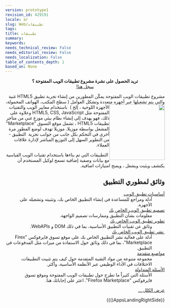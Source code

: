 ```yaml
---
version: prototype1
revision_id: 429191
locale: ar
slug: Web/تطبيقات
tags: 
title: تطبيقات
summary: 
keywords: 
needs_technical_review: False
needs_editorial_review: False
needs_localization: False
table_of_contents_depth: 1
based_on: None
---
```

<div class="standardSidebar" dir="rtl" style="text-align: center;">
  <strong>تريد الحصول على نشرة مشروع تطبيقات الويب المفتوحة ؟</strong><br />
  <a href="https://marketplace.firefox.com/developers/#newsletter-signup">سجل هنا!</a></div>
<p dir="rtl" id=".D9.85.D8.B4.D8.B1.D9.88.D8.B9_.D8.AA.D8.B7.D8.A8.D9.8A.D9.82.D8.A7.D8.AA_.D8.A7.D9.84.D9.88.D9.8A.D8.A8_.D8.A7.D9.84.D9.85.D9.81.D8.AA.D9.88.D8.AD.D8.A9_.D9.8A.D9.85.D9.83.D9.86_.D8.A7.D9.84.D9.85.D8.B7.D9.88.D8.B1.D9.8A.D9.86_.D9.85.D9.86_.D8.A5.D9.86.D8.B4.D8.A7.D8.A1_.D8.AA.D8.AC.D8.B1.D8.A8.D8.A9_.D8.AA.D8.B7.D8.A8.D9.8A.D9.82_HTML5_.D8.BA.D9.86.D9.8A.D8.A9_.D9.88.D8.A7.D9.84.D8.AA.D9.8A_.D9.8A.D8.AA.D9.85_.D8.AA.D8.B4.D8.BA.D9.8A.D9.84.D9.87.D8.A7_.D8.B9.D8.A8.D8.B1_.D8.A3.D8.AC.D9.87.D8.B2.D9.87_.D9.85.D8.AA.D8.B9.D8.AF.D8.AF.D8.A9_.D9.88.D8.AA.D8.B4.D9.83.D9.84_.D8.A7.D9.84.D8.B9.D9.88.D8.A7.D9.85.D9.84_(_.D8.B3.D8.B7.D8.AD_.D8.A7.D9.84.D9.85.D9.83.D8.AA.D8.A8.D8.8C_.D8.A7.D9.84.D9.87.D9.88.D8.A7.D8.AA.D9.81_.D8.A7.D9.84.D9.85.D8.AD.D9.85.D9.88.D9.84.D8.A9.D8.8C_.D8.A7.D9.84.D8.A3.D8.AC.D9.87.D8.B2.D8.A9_.D8.A7.D9.84.D9.84.D9.88.D8.AD.D9.8A.D8.A9_.D8.8C_.D8.A5.D9.84.D8.AE_).C2.A0_.D8.A8.D8.A7.D8.B3.D8.AA.D8.AE.D8.AF.D8.A7.D9.85_.D9.85.D8.B9.D8.A7.D9.8A.D9.8A.D8.B1_.D8.A7.D9.84.D9.88.D9.8A.D8.A8_.D9.88.D8.A7.D9.84.D8.AA.D9.82.D9.86.D9.8A.D8.A7.D8.AA_.D8.A7.D9.84.D9.85.D9.81.D8.AA.D9.88.D8.AD.D8.A9_.D9.85.D8.AB.D9.84_HTML5.2C_CSS.2C_JavaScript_.D9.88.D8.B9.D9.84.D8.A7.D9.88.D8.A9_.D8.B9.D9.84.D9.89_.D8.B0.D9.84.D9.83.D8.8C_.D9.81.D9.87.D9.88_.D9.8A.D9.87.D8.AF.D9.81_.D8.A5.D9.84.D9.89_.D8.A5.D9.86.D8.B4.D8.A7.D8.A1_.D9.86.D8.B7.D8.A7.D9.85_.D8.A8.D9.8A.D8.A6.D9.8A_.D9.85.D9.88.D8.B2.D8.B9_.D8.BA.D9.86.D9.8A_.D9.85.D9.86_.D9.85.D8.AA.D8.A7.D8.AC.D8.B1_.D8.AA.D8.B7.D8.A8.D9.8A.D9.82.D8.A7.D8.AA_HTML5_.D8.8C_.D8.AA.D8.B4.D9.85.D9.84_.D8.B3.D9.88.D9.82_.D8.AA.D8.AC.D8.A7.D8.B1.D9.8A.D8.A9_.D8.B4.D9.8F.D8.BA.D9.84.D8.AA_.D8.A8.D9.88.D8.A7.D8.B3.D8.B7.D8.A9_.D9.85.D9.88.D8.B2.D9.8A.D9.84.D8.A7._.D9.85.D9.88.D8.B2.D9.8A.D9.84.D8.A7_.D8.AA.D9.87.D8.AF.D9.81_.D9.84.D9.88.D8.B6.D8.B9_.D8.A7.D9.84.D9.85.D8.B7.D9.88.D8.B1_.D9.85.D8.B1.D8.A9_.D8.A3.D8.AE.D8.B1.D9.89_.D9.81.D9.8A_.D8.A7.D9.84.D8.AA.D8.AD.D9.83.D9.85_.D8.A8.D9.83.D9.84_.D8.AC.D8.A7.D9.86.D8.A8_.D9.85.D9.86_.D8.AC.D9.88.D8.A7.D9.86.D8.A8_.D8.AA.D8.AC.D8.B1.D8.A8.D8.A9.C2.A0_.D8.A7.D9.84.D8.AA.D8.B7.D8.A8.D9.8A.D9.82_-_.D9.85.D9.86_.D8.A7.D9.84.D8.AA.D8.B7.D9.88.D9.8A.D8.B1_.D8.A7.D9.84.D8.B3.D9.87.D9.84_.D8.A5.D9.84.D9.89_.D8.A7.D9.84.D8.AA.D9.88.D8.B2.D9.8A.D8.B9_.D8.A7.D9.84.D9.85.D8.A8.D8.A7.D8.B4.D8.B1_.D9.84.D8.A5.D8.AF.D8.A7.D8.B1.D8.A9_.D8.B9.D9.84.D8.A7.D9.82.D8.A7.D8.AA_.D8.A7.D8.A7.D9.84.D8.B9.D9.85.D9.84.D8.A7.D8.A1.">مشروع تطبيقات الويب المفتوحة يمكّن المطورين من إنشاء تجربة تطبيق HTML5 غنية والتي يتم تشغيلها عبر أجهزه متعددة وتشكل العوامل ( سطح <img alt="" src="https://mdn.mozillademos.org/files/4627/fx-marketplace-icon.png" style="width: 175px; height: 175px; float: right;" />المكتب، الهواتف المحمولة، الأجهزة اللوحية ، إلخ )&nbsp; باستخدام معايير الويب والتقنيات المفتوحة مثل HTML5, CSS, JavaScript وعلاوة على ذلك، فهو يهدف إلى إنشاء نطام بيئي موزع غني من متاجر تطبيقات HTML5 ، تشمل موقع التسوق "Marketplace" المشغل بواسطة موزيلا. موزيلا تهدف لوضع المطور مرة أخرى في التحكم بكل جانب من جوانب تجربة&nbsp; التطبيق - من التطوير السهل إلى التوزيع المباشر لإدارة علاقات العملاء.</p>
<p class="endImageWrapping" dir="rtl">&nbsp;التطبيقات التي تم بناءها باستخدام تقنيات الويب القياسية مع بيانات وصفية إضافية تسمح لوكيل المستخدم أن يكتشف ويثبت ويشغل ، ويمنح امتيازات اضافية.</p>
<div class="row topicpage-table" dir="rtl">
  <div class="section">
    <h2 class="Documentation" id="Documentation" name="Documentation">وثائق لمطوري التطبيق</h2>
    <dl>
      <dt>
        <a href="/AR/docs/Web/Apps/Basics">أساسيات تطبيق الويب</a></dt>
      <dd>
        <div class="mttextarea" dir="rtl" id="TranslationOutput">
          <div name="div[0]">
            <span _mstdst="0_0:3" _mstsrc="0_0:5" id="Dst[0][0:5:0:3]">أدلة</span><span> </span><span _mstdst="0_5:5" _mstsrc="0_7:9" id="Dst[0][7:9:5:5]">و</span><span _mstdst="0_6:10" _mstsrc="0_11:20" id="Dst[0][11:20:6:10]">مراجع</span><span> </span><span _mstdst="0_12:12" _mstsrc="0_22:23" id="Dst[0][22:23:12:12]">ل</span><span _mstdst="0_13:19" _mstsrc="0_25:28" id="Dst[0][25:28:13:19]">لمساعدة</span><span> في </span><span _mstdst="0_24:28" _mstsrc="0_34:39" id="Dst[0][34:39:24:28]">إنشاء</span><span> </span><span _mstdst="0_30:36" _mstsrc="0_46:48" id="Dst[0][46:48:30:36]">التطبيق</span><span> </span><span _mstdst="0_38:45" _mstsrc="0_41:44" id="Dst[0][41:44:38:45]">الخاص بك</span><span>، وتثبيته وتشغيله على</span><span> </span><span _mstdst="0_74:80" _mstsrc="0_81:87" id="Dst[0][81:87:74:80]">الأجهزة</span><span>.</span></div>
        </div>
      </dd>
      <dt>
        <a href="/AR/docs/Web/Apps/Design">تصميم تطبيق الويب الخاص بك</a></dt>
      <dd>
        معلومات بشأن التطبيق وممارسات تصميم الواجهة.</dd>
      <dt>
        <a href="/AR/docs/Web/Apps/Developing">تطوير تطبيق الويب الخاص بك</a></dt>
      <dd>
        وثائق عن تقنيات التطبيق الأساسية، بما في ذلك DOM و WebAPIs.</dd>
      <dt>
        <a href="/AR/docs/Web/Apps/Publishing">&nbsp;نشر تطبيق الويب الخاص بك</a></dt>
      <dd>
        <span _mstdst="0_0:3" _mstsrc="0_0:5" id="Dst[0][0:5:0:3]">أدلة</span><span> </span><span _mstdst="0_5:7" _mstsrc="0_7:8" id="Dst[0][7:8:5:7]">على</span><span> </span><span _mstdst="0_9:14" _mstsrc="0_10:20" id="Dst[0][10:20:9:14]">فعالية</span><span> </span><span _mstdst="0_16:18" _mstsrc="0_22:31" id="Dst[0][22:31:16:18]">نشر</span><span> </span><span _mstdst="0_20:26" _mstsrc="0_38:40" id="Dst[0][38:40:20:26]">التطبيق</span><span> </span><span _mstdst="0_28:35" _mstsrc="0_33:36" id="Dst[0][33:36:28:35]">الخاص بك</span><span> </span><span _mstdst="0_37:39" _mstsrc="0_42:43" id="Dst[0][42:43:37:39]">على</span><span> </span><span _mstdst="0_41:49" _mstsrc="0_57:67" id="Dst[0][57:67:41:49]">موقع تسوق</span><span> </span><span _mstdst="0_51:58" _mstsrc="0_49:55" id="Dst[0][49:55:51:58]">فايرفوكس "</span>Firex Marketplace"<span>،</span> بما في ذلك وثائق حول الاستفادة من ميزات مثل المدفوعات في التطبيق.</dd>
      <dt>
        <a href="/AR/docs/Web/Apps/Advanced_topics">مواضيع متقدمة</a></dt>
      <dd>
        <span _mstdst="1_0:5" _mstsrc="1_0:1" id="Dst[1][0:1:0:5]">مجموعة</span><span> </span><span _mstdst="1_7:12" _mstsrc="1_3:12" id="Dst[1][3:12:7:12]">متنوعة من</span><span> </span><span _mstdst="1_14:17" _mstsrc="1_36:43" id="Dst[1][36:43:14:17]">مواد</span><span> </span><span _mstdst="1_19:25" _mstsrc="1_26:34" id="Dst[1][26:34:19:25]">التقنية</span><span> </span><span _mstdst="1_27:34" _mstsrc="1_17:24" id="Dst[1][17:24:27:34]">المتقدمة</span><span> </span><span _mstdst="1_36:38" _mstsrc="1_45:49" id="Dst[1][45:49:36:38]">حول</span><span> </span><span _mstdst="1_40:42" _mstsrc="1_51:53" id="Dst[1][51:53:40:42]">كيف</span><span> </span><span _mstdst="1_44:46" _mstsrc="1_60:62" id="Dst[1][60:62:44:46]">يتم</span><span> </span><span _mstdst="1_48:52" _mstsrc="1_64:72" id="Dst[1][64:72:48:52]">تثبيت</span><span> </span><span _mstdst="1_54:60" _mstsrc="1_55:58" id="Dst[1][55:58:54:60]">التطبيقات، </span><span _mstdst="1_63:72" _mstsrc="1_75:85" id="Dst[1][75:85:63:72]">الاختلافات</span><span> </span><span _mstdst="1_74:75" _mstsrc="1_87:88" id="Dst[1][87:88:74:75]">في</span><span> </span><span _mstdst="1_77:90" _mstsrc="1_90:102" id="Dst[1][90:102:77:90]">الأداء الوظيفي</span><span> </span><span _mstdst="1_92:94" _mstsrc="1_104:109" id="Dst[1][104:109:92:94]">عبر</span><span> </span><span _mstdst="1_96:111" _mstsrc="1_111:119" id="Dst[1][111:119:96:111]">الأنظمة الأساسية</span><span>،</span><span> </span><span _mstdst="1_114:114" _mstsrc="1_122:124" id="Dst[1][122:124:114:114]">و</span><span _mstdst="1_115:118" _mstsrc="1_126:129" id="Dst[1][126:129:115:118]">أكثر</span>.</dd>
      <dt>
        <a href="/AR/docs/Web/Apps/FAQs">الأسئلة المتداولة</a></dt>
      <dd>
        الأسئلة التي كثيراً ما تطرح حول تطبيقات الويب المفتوحة وموقع تسوق فايرفوكس "Firefox Marketplace". اعثر على إجاباتك هنا.</dd>
    </dl>
    <p><span class="alllinks"><a href="/en-US/docs/tag/Apps">عرض الكلل ...</a></span></p>
  </div>
  <div class="section">
    <p>{{AppsLandingRightSide()}}</p>
  </div>
</div>
<p dir="rtl">&nbsp;</p>

